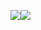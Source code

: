 [![](https://github-readme-stats.vercel.app/api/?username=1217950746&show_icons=true&count_private=true&hide_title=1&line_height=28&hide_border=1&card_width=450&role=OWNER,COLLABORATOR)](https://github.com/1217950746)[![](https://github-readme-stats.vercel.app/api/top-langs/?username=1217950746&layout=compact&langs_count=10&hide_title=1&hide_border=1&role=OWNER,COLLABORATOR)](https://github.com/1217950746)
